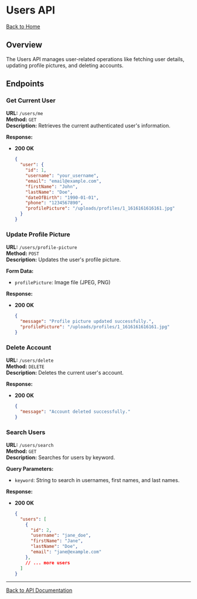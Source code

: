 # Users API

[Back to Home](../index.md)

## Overview

The Users API manages user-related operations like fetching user details, updating profile pictures, and deleting accounts.

## Endpoints

### Get Current User

**URL:** `/users/me`  
**Method:** `GET`  
**Description:** Retrieves the current authenticated user's information.

**Response:**

- **200 OK**

  ```json
  {
    "user": {
      "id": 1,
      "username": "your_username",
      "email": "email@example.com",
      "firstName": "John",
      "lastName": "Doe",
      "dateOfBirth": "1990-01-01",
      "phone": "1234567890",
      "profilePicture": "/uploads/profiles/1_1616161616161.jpg"
    }
  }
  ```

### Update Profile Picture

**URL:** `/users/profile-picture`  
**Method:** `POST`  
**Description:** Updates the user's profile picture.

**Form Data:**

- `profilePicture`: Image file (JPEG, PNG)

**Response:**

- **200 OK**

  ```json
  {
    "message": "Profile picture updated successfully.",
    "profilePicture": "/uploads/profiles/1_1616161616161.jpg"
  }
  ```

### Delete Account

**URL:** `/users/delete`  
**Method:** `DELETE`  
**Description:** Deletes the current user's account.

**Response:**

- **200 OK**

  ```json
  {
    "message": "Account deleted successfully."
  }
  ```

### Search Users

**URL:** `/users/search`  
**Method:** `GET`  
**Description:** Searches for users by keyword.

**Query Parameters:**

- `keyword`: String to search in usernames, first names, and last names.

**Response:**

- **200 OK**

  ```json
  {
    "users": [
      {
        "id": 2,
        "username": "jane_doe",
        "firstName": "Jane",
        "lastName": "Doe",
        "email": "jane@example.com"
      },
      // ... more users
    ]
  }
  ```

---

[Back to API Documentation](../index.md#api-documentation)
